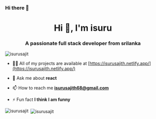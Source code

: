 ### Hi there 👋

<h1 align="center">Hi 👋, I'm isuru</h1>
<h3 align="center">A passionate full stack developer from srilanka</h3>

<p align="left"> <img src="https://komarev.com/ghpvc/?username=isurusajit&label=Profile%20views&color=0e75b6&style=flat" alt="isurusajit" /> </p>


- 👨‍💻 All of my projects are available at [https://isurusajith.netlify.app/](https://isurusajith.netlify.app/)

- 💬 Ask me about **react**

- 📫 How to reach me **isurusajith68@gmail.com**

- ⚡ Fun fact **I think I am funny**

<!-- <h3 align="left">Connect with me:</h3>
<p align="left">
</p>

<h3 align="left">Languages and Tools:</h3>
<p align="left"> <a href="https://developer.android.com" target="_blank" rel="noreferrer"> <img src="https://raw.githubusercontent.com/devicons/devicon/master/icons/android/android-original-wordmark.svg" alt="android" width="40" height="40"/> </a> <a href="https://getbootstrap.com" target="_blank" rel="noreferrer">   <img src="https://raw.githubusercontent.com/devicons/devicon/master/icons/photoshop/photoshop-line.svg" alt="photoshop" width="40" height="40"/> </a> <a href="https://www.php.net" target="_blank" rel="noreferrer"> <img src="https://raw.githubusercontent.com/devicons/devicon/master/icons/php/php-original.svg" alt="php" width="40" height="40"/> </a> <a href="https://reactjs.org/" target="_blank" rel="noreferrer"> <img src="https://raw.githubusercontent.com/devicons/devicon/master/icons/react/react-original-wordmark.svg" alt="react" width="40" height="40"/> </a> </p> -->

<p><img align="left" src="https://github-readme-stats.vercel.app/api/top-langs?username=isurusajit&show_icons=true&locale=en&layout=compact" alt="isurusajit" /></p>

<p>&nbsp;<img align="center" src="https://github-readme-stats.vercel.app/api?username=isurusajit&show_icons=true&locale=en" alt="isurusajit" /></p>

